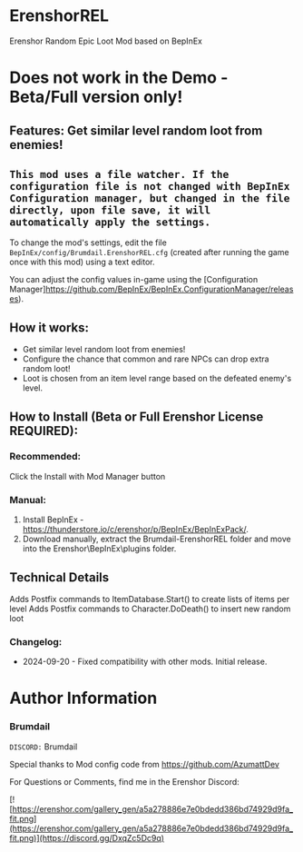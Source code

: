 # ErenshorREL
Erenshor Random Epic Loot Mod based on BepInEx

# Does not work in the Demo - Beta/Full version only!

## Features: Get similar level random loot from enemies!

`This mod uses a file watcher. If the configuration file is not changed with BepInEx Configuration manager, but changed in the file directly, upon file save, it will automatically apply the settings.`
---

To change the mod's settings, edit the file `BepInEx/config/Brumdail.ErenshorREL.cfg` (created after running the game once with this mod) using a text editor.

You can adjust the config values in-game using the [Configuration Manager]https://github.com/BepInEx/BepInEx.ConfigurationManager/releases).


## How it works:
- Get similar level random loot from enemies!
- Configure the chance that common and rare NPCs can drop extra random loot!
- Loot is chosen from an item level range based on the defeated enemy's level.

## How to Install (Beta or Full Erenshor License REQUIRED):

### Recommended:
Click the Install with Mod Manager button

### Manual:
1. Install BepInEx - https://thunderstore.io/c/erenshor/p/BepInEx/BepInExPack/.
2. Download manually, extract the Brumdail-ErenshorREL folder and move into the Erenshor\BepInEx\plugins folder.

## Technical Details
Adds Postfix commands to ItemDatabase.Start() to create lists of items per level
Adds Postfix commands to Character.DoDeath() to insert new random loot

### Changelog:
- 2024-09-20 - Fixed compatibility with other mods. Initial release.


# Author Information

### Brumdail

`DISCORD:` Brumdail

Special thanks to Mod config code from https://github.com/AzumattDev

For Questions or Comments, find me in the Erenshor Discord:

[![https://erenshor.com/gallery_gen/a5a278886e7e0bdedd386bd74929d9fa_fit.png](https://erenshor.com/gallery_gen/a5a278886e7e0bdedd386bd74929d9fa_fit.png)](https://discord.gg/DxqZc5Dc9q)
<a href="https://discord.gg/DxqZc5Dc9q">